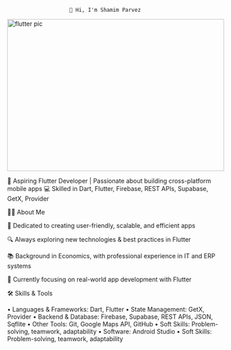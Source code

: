 						👋 Hi, I'm Shamim Parvez

<img width="500" height="350" alt="flutter pic" src="https://github.com/user-attachments/assets/64eca134-dd2b-4268-babe-d23d25c5d3d5" />

🚀 Aspiring Flutter Developer | Passionate about building cross-platform mobile apps
💻 Skilled in Dart, Flutter, Firebase, REST APIs, Supabase, GetX, Provider

🧑‍💻 About Me

🎯 Dedicated to creating user-friendly, scalable, and efficient apps

🔍 Always exploring new technologies & best practices in Flutter

📚 Background in Economics, with professional experience in IT and ERP systems

🌱 Currently focusing on real-world app development with Flutter

🛠️ Skills & Tools

•	Languages & Frameworks: Dart, Flutter
•	State Management: GetX, Provider
•	Backend & Database: Firebase, Supabase, REST APIs, JSON, Sqflite
•	Other Tools: Git, Google Maps API, GitHub
•	Soft Skills: Problem-solving, teamwork, adaptability
•	Software: Android Studio
•	Soft Skills: Problem-solving, teamwork, adaptability

